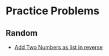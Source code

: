 # Practice Problems

## Random
* [Add Two Numbers as list in reverse](./two_numbers/AddReverseNumberAsList) 


